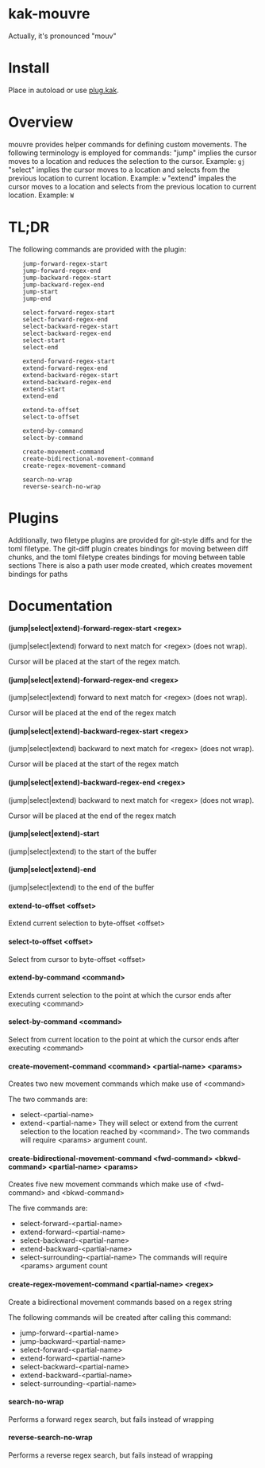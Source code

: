 # kak-mouvre
Actually, it's pronounced "mouv"

# Install
Place in autoload or use [plug.kak](https://github.com/andreyorst/plug.kak).

# Overview
mouvre provides helper commands for defining custom movements. The following terminology is employed for commands:
    "jump" implies the cursor moves to a location and reduces the selection to the cursor.
        Example: `gj`
    "select" implies the cursor moves to a location and selects from the previous location to current location.
        Example: `w`
    "extend" impales the cursor moves to a location and selects from the previous location to current location.
        Example: `W`

# TL;DR
The following commands are provided with the plugin:
```
    jump-forward-regex-start
    jump-forward-regex-end
    jump-backward-regex-start
    jump-backward-regex-end
    jump-start
    jump-end

    select-forward-regex-start
    select-forward-regex-end
    select-backward-regex-start
    select-backward-regex-end
    select-start
    select-end

    extend-forward-regex-start
    extend-forward-regex-end
    extend-backward-regex-start
    extend-backward-regex-end
    extend-start
    extend-end

    extend-to-offset
    select-to-offset

    extend-by-command
    select-by-command

    create-movement-command
    create-bidirectional-movement-command
    create-regex-movement-command

    search-no-wrap
    reverse-search-no-wrap
```

# Plugins
Additionally, two filetype plugins are provided for git-style diffs and for the toml filetype.
The git-diff plugin creates bindings for moving between diff chunks,
and the toml filetype creates bindings for moving between table sections
There is also a path user mode created, which creates movement bindings for paths

# Documentation

#### (jump|select|extend)-forward-regex-start \<regex\>
(jump|select|extend) forward to next match for \<regex\> (does not wrap).

Cursor will be placed at the start of the regex match.

#### (jump|select|extend)-forward-regex-end \<regex\>
(jump|select|extend) forward to next match for \<regex\> (does not wrap).

Cursor will be placed at the end of the regex match

#### (jump|select|extend)-backward-regex-start \<regex\>
(jump|select|extend) backward to next match for \<regex\> (does not wrap).

Cursor will be placed at the start of the regex match

#### (jump|select|extend)-backward-regex-end \<regex\>
(jump|select|extend) backward to next match for \<regex\> (does not wrap).

Cursor will be placed at the end of the regex match

#### (jump|select|extend)-start
(jump|select|extend) to the start of the buffer

#### (jump|select|extend)-end
(jump|select|extend) to the end of the buffer

#### extend-to-offset \<offset\>
Extend current selection to byte-offset \<offset\>

#### select-to-offset \<offset\>
Select from cursor to byte-offset \<offset\>

#### extend-by-command \<command\>
Extends current selection to the point at which the cursor ends after executing \<command\>

#### select-by-command \<command\>
Select from current location to the point at which the cursor ends after executing \<command\>

#### create-movement-command \<command\> \<partial-name\> \<params\>
Creates two new movement commands which make use of \<command\>

The two commands are:
- select-\<partial-name\>
- extend-\<partial-name\>
They will select or extend from the current selection to the location reached by \<command\>.
The two commands will require \<params\> argument count.

#### create-bidirectional-movement-command \<fwd-command\> \<bkwd-command\> \<partial-name\> \<params\>
Creates five new movement commands which make use of \<fwd-command\> and \<bkwd-command\>

The five commands are:
- select-forward-\<partial-name\>
- extend-forward-\<partial-name\>
- select-backward-\<partial-name\>
- extend-backward-\<partial-name\>
- select-surrounding-\<partial-name\>
The commands will require \<params\> argument count

#### create-regex-movement-command \<partial-name\> \<regex\>
Create a bidirectional movement commands based on a regex string

The following commands will be created after calling this command:
- jump-forward-\<partial-name\>
- jump-backward-\<partial-name\>
- select-forward-\<partial-name\>
- extend-forward-\<partial-name\>
- select-backward-\<partial-name\>
- extend-backward-\<partial-name\>
- select-surrounding-\<partial-name\>

#### search-no-wrap
Performs a forward regex search, but fails instead of wrapping

#### reverse-search-no-wrap
Performs a reverse regex search, but fails instead of wrapping
